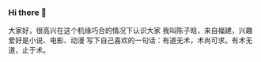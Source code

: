 ### Hi there 👋
大家好，很高兴在这个机缘巧合的情况下认识大家
我叫陈子晗，来自福建，兴趣爱好是小说、电影、动漫
写下自己喜欢的一句话：有道无术，术尚可求。有术无道，止于术。

<!--
**zzxaaas/zzxaaas** is a ✨ _special_ ✨ repository because its `README.md` (this file) appears on your GitHub profile.

Here are some ideas to get you started:

- 🔭 I’m currently working on ...
- 🌱 I’m currently learning ...
- 👯 I’m looking to collaborate on ...
- 🤔 I’m looking for help with ...
- 💬 Ask me about ...
- 📫 How to reach me: ...
- 😄 Pronouns: ...
- ⚡ Fun fact: ...
-->

